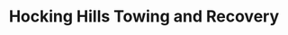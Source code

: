 ---
title: "Hocking Hills Towing and Recovery"
url: /logan/hocking-hills-towing-and-recovery/
shop: Autowerkstatt
---
